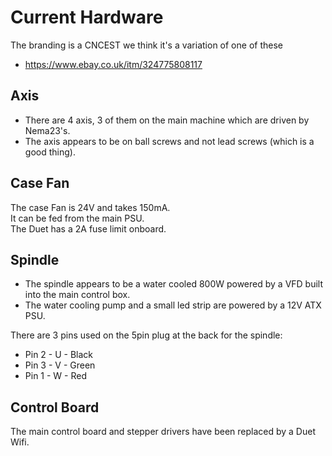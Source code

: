 # Current Hardware

The branding is a CNCEST we think it's a variation of one of these

  * https://www.ebay.co.uk/itm/324775808117

## Axis

  * There are 4 axis, 3 of them on the main machine which are driven by Nema23's.  
  * The axis appears to be on ball screws and not lead screws (which is a good thing).  

## Case Fan

The case Fan is 24V and takes 150mA.  
It can be fed from the main PSU.  
The Duet has a 2A fuse limit onboard.

## Spindle

  * The spindle appears to be a water cooled 800W powered by a VFD built into the main control box.  
  * The water cooling pump and a small led strip are powered by a 12V ATX PSU.

There are 3 pins used on the 5pin plug at the back for the spindle:

  * Pin 2 - U - Black
  * Pin 3 - V - Green
  * Pin 1 - W - Red

## Control Board

The main control board and stepper drivers have been replaced by a Duet Wifi.
